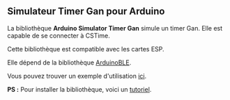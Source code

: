 ## Simulateur Timer Gan pour Arduino

La bibliothèque **Arduino Simulator Timer Gan** simule un timer Gan. Elle est capable de se connecter à CSTime.

Cette bibliothèque est compatible avec les cartes ESP.

Elle dépend de la bibliothèque [ArduinoBLE](https://docs.arduino.cc/libraries/arduinoble/).

Vous pouvez trouver un exemple d'utilisation [ici](examples/simulator_bt_timer_gan/simulator_bt_timer_gan.ino).

**PS :** Pour installer la bibliothèque, voici un [tutoriel](https://docs.arduino.cc/software/ide-v1/tutorials/installing-libraries/).